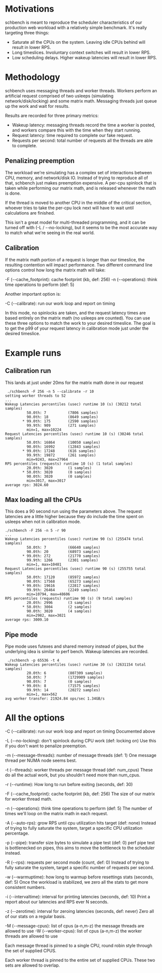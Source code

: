 
# Motivations

schbench is meant to reproduce the scheduler characteristics of our production
web workload with a relatively simple benchmark.  It's really targeting three
things:

- Saturate all the CPUs on the system.  Leaving idle CPUs behind will result in
  lower RPS.
- Long timeslices.  Involuntary context switches will result in lower RPS.
- Low scheduling delays.  Higher wakeup latencies will result in lower RPS.

# Methodology

schbench uses messaging threads and worker threads.  Workers perform an
artificial request comprised of two usleeps (simulating network/disk/locking)
and some matrix math.  Messaging threads just queue up the work and wait for
results.

Results are recorded for three primary metrics:

- Wakeup latency: messaging threads record the time a worker is posted, and
  workers compare this with the time when they start running.
- Request latency: time required to complete our fake request.
- Requests per second: total number of requests all the threads are able to
  complete.

## Penalizing preemption

The workload we're simulating has a complex set of interactions between CPU,
memory, and network/disk IO.  Instead of trying to reproduce all of that,
schbench just makes preemption expensive.   A per-cpu spinlock that is taken
while performing our matrix math, and is released whenever the math is done.

If the thread is moved to another CPU in the middle of the critical section,
whoever tries to take the per-cpu lock next will have to wait until
calculations are finished.

This isn't a great model for multi-threaded programming, and it can be turned
off with (-L / --no-locking), but it seems to be the most accurate way to match
what we're seeing in the real world.

## Calibration

If the matrix math portion of a request is longer than our timeslice, the
resulting contention will impact performance.  Two different command line
options control how long the matrix math will take:

-F (--cache_footprint): cache footprint (kb, def: 256)
-n (--operations): think time operations to perform (def: 5)

Another important option is:

-C (--calibrate): run our work loop and report on timing

In this mode, no spinlocks are taken, and the request latency times are based
entirely on the matrix math (no usleeps are counted).  You can use these three
options to match the work to your desired timeslice.  The goal is to get the
p99 of your request latency in calibration mode just under the desired
timeslice.

# Example runs
## Calibration run

This lands at just under 20ms for the matrix math done in our request

```
 ./schbench -F 256 -n 5 --calibrate -r 10
setting worker threads to 52
...
Wakeup Latencies percentiles (usec) runtime 10 (s) (30212 total samples)
          50.0th: 7          (7806 samples)
          90.0th: 18         (8649 samples)
        * 99.0th: 175        (2590 samples)
          99.9th: 909        (271 samples)
          min=1, max=10224
Request Latencies percentiles (usec) runtime 10 (s) (30246 total samples)
          50.0th: 16864      (10050 samples)
          90.0th: 16992      (12843 samples)
        * 99.0th: 17248      (616 samples)
          99.9th: 19872      (261 samples)
          min=9243, max=27964
RPS percentiles (requests) runtime 10 (s) (1 total samples)
          20.0th: 3020       (1 samples)
        * 50.0th: 3020       (0 samples)
          90.0th: 3020       (0 samples)
          min=3017, max=3017
average rps: 3024.60
```

## Max loading all the CPUs

This does a 90 second run using the parameters above.  The request latencies
are a little higher because they do include the time spent on usleeps when not
in calibration mode.
```
./schbench -F 256 -n 5 -r 90
...
Wakeup Latencies percentiles (usec) runtime 90 (s) (255474 total samples)
          50.0th: 7          (66640 samples)
          90.0th: 20         (68973 samples)
        * 99.0th: 272        (21770 samples)
          99.9th: 1266       (2301 samples)
          min=1, max=10481
Request Latencies percentiles (usec) runtime 90 (s) (255755 total samples)
          50.0th: 17120      (85972 samples)
          90.0th: 17568      (65273 samples)
        * 99.0th: 19616      (22817 samples)
          99.9th: 26464      (2249 samples)
          min=10794, max=48606
RPS percentiles (requests) runtime 90 (s) (9 total samples)
          20.0th: 2996       (3 samples)
        * 50.0th: 3004       (2 samples)
          90.0th: 3020       (4 samples)
          min=2982, max=3021
average rps: 3009.10
```

## Pipe mode

Pipe mode uses futexes and shared memory instead of pipes, but the underlying
idea is similar to perf bench.  Wakeup latencies are recorded.

```
 ./schbench -p 65536 -t 4
Wakeup Latencies percentiles (usec) runtime 30 (s) (2631154 total samples)
          20.0th: 6          (807309 samples)
          50.0th: 7          (1729909 samples)
          90.0th: 7          (0 samples)
        * 99.0th: 8          (71575 samples)
          99.9th: 14         (20272 samples)
          min=1, max=562
avg worker transfer: 21924.84 ops/sec 1.34GB/s
```
# All the options

-C (--calibrate): run our work loop and report on timing
Documented above

-L (--no-locking): don't spinlock during CPU work (def: locking on)
Use this if you don't want to penalize preemption.

-m (--message-threads): number of message threads (def: 1)
One message thread per NUMA node seems best.

-t (--threads): worker threads per message thread (def: num_cpus)
These do all the actual work, but you shouldn't need more than num_cpus.

-r (--runtime): How long to run before exiting (seconds, def: 30)

-F (--cache_footprint): cache footprint (kb, def: 256)
The size of our matrix for worker thread math.

-n (--operations): think time operations to perform (def: 5)
The number of times we'll loop on the matrix math in each request.

-A (--auto-rps): grow RPS until cpu utilization hits target (def: none)
Instead of trying to fully saturate the system, target a specific CPU utilization percentage.

-p (--pipe): transfer size bytes to simulate a pipe test (def: 0)
perf pipe test is bottlenecked on pipes, this aims to move the bottleneck to the scheduler instead.

-R (--rps): requests per second mode (count, def: 0)
Instead of trying to fully saturate the system, target a specific number of requests per second.

-w (--warmuptime): how long to warmup before resettings stats (seconds, def: 5)
Once the workload is stabilized, we zero all the stats to get more consistent numbers.

-i (--intervaltime): interval for printing latencies (seconds, def: 10)
Print a report about our latencies and RPS ever N seconds.

-z (--zerotime): interval for zeroing latencies (seconds, def: never)
Zero all of our stats on a regular basis.

-M (--message-cpus): list of cpus (a-n,m-z) the message threads are allowed to use
-W (--worker-cpus): list of cpus (a-n,m-z) the worker threads are allowed to use

Each message thread is pinned to a single CPU, round robin style through the set of
supplied CPUS.

Each worker thread is pinned to the entire set of supplied CPUs.  These two
sets are allowed to overlap.
